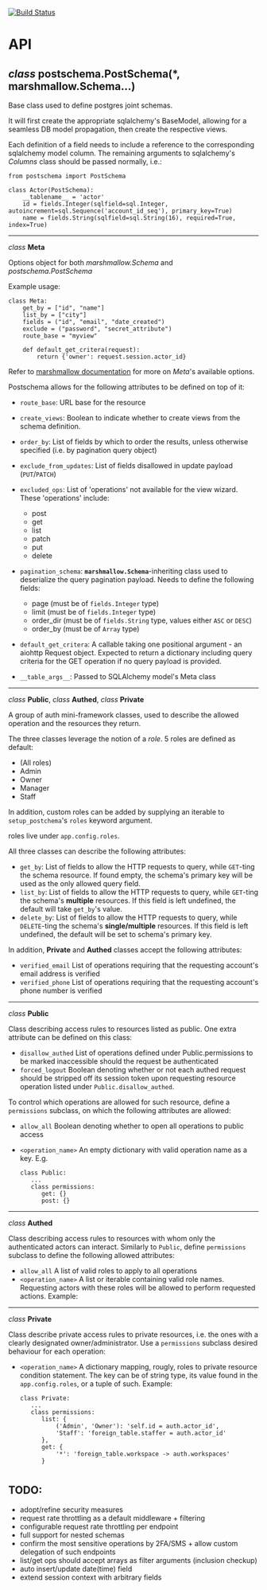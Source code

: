 [![Build Status](https://travis-ci.org/kriskavalieri/postschema.svg?branch=master)](https://travis-ci.org/kriskavalieri/postschema)

# API
_class_ postschema.**PostSchema**(*, marshmallow.Schema...)
--
Base class used to define postgres joint schemas. 

It will first create the appropriate sqlalchemy's BaseModel, allowing for a seamless DB model propagation, then create the respective views.

Each definition of a field needs to include a reference to the corresponding sqlalchemy model column. The remaining arguments to sqlalchemy's _Columns_ class should be passed normally, i.e.:

    
    from postschema import PostSchema

    class Actor(PostSchema):
        __tablename__ = 'actor'
        id = fields.Integer(sqlfield=sql.Integer, autoincrement=sql.Sequence('account_id_seq'), primary_key=True)
        name = fields.String(sqlfield=sql.String(16), required=True, index=True)

    

---
_class_ __Meta__

Options object for both _marshmallow.Schema_ and _postschema.PostSchema_

Example usage:

    class Meta:
        get_by = ["id", "name"]
        list_by = ["city"]
        fields = ("id", "email", "date_created")
        exclude = ("password", "secret_attribute")
        route_base = "myview"

        def default_get_critera(request):
            return {'owner': request.session.actor_id}

Refer to [marshmallow documentation](https://marshmallow.readthedocs.io/en/3.0/api_reference.html#marshmallow.Schema.Meta) for more on _Meta_'s available options.

Postschema allows for the following attributes to be defined on top of it:
- `route_base`: URL base for the resource
- `create_views`: Boolean to indicate whether to create views from the schema definition.
- `order_by`: List of fields by which to order the results, unless otherwise specified (i.e. by pagination query object)
- `exclude_from_updates`: List of fields disallowed in update payload (`PUT`/`PATCH`)
- `excluded_ops`: List of 'operations' not available for the view wizard. These 'operations' include:
    - post
    - get
    - list
    - patch
    - put
    - delete
- `pagination_schema`: **`marshmallow.Schema`**-inheriting class used to deserialize the query pagination payload. Needs to define the following fields:
    * page (must be of `fields.Integer` type)
    * limit (must be of `fields.Integer` type)
    * order_dir (must be of `fields.String` type, values either `ASC` or `DESC`)
    * order_by (must be of `Array` type)
- `default_get_critera`: A callable taking one positional argument - an aiohttp Request object. Expected to return a dictionary including query criteria
for the GET operation if no query payload is provided.

- `__table_args__`: Passed to SQLAlchemy model's Meta class

---
_class_ __Public__, _class_ __Authed__, _class_ __Private__

A group of auth mini-framework classes, used to describe the allowed operation and the resources they return. 

The three classes leverage the notion of a _role_. 5 roles are defined as default:
- (All roles)
- Admin
- Owner
- Manager
- Staff

In addition, custom roles can be added by supplying an iterable to `setup_postchema`'s `roles` keyword argument. 

roles live under `app.config.roles`.


All three classes can describe the following attributes:
- `get_by`: List of fields to allow the HTTP requests to query, while `GET`-ting the schema resource. If found empty, the schema's primary key will be used as the only allowed query field.
- `list_by`: List of fields to allow the HTTP requests to query, while `GET`-ting the schema's **multiple** resources. If this field is left undefined, the default will take `get_by`'s value.
- `delete_by`: List of fields to allow the HTTP requests to query, while `DELETE`-ting the schema's **single/multiple** resources. If this field is left undefined, the default will be set to schema's primary key.

In addition, __Private__ and __Authed__ classes accept the following attributes:
- `verified_email` List of operations requiring that the requesting account's email address is verified
- `verified_phone` List of operations requiring that the requesting account's phone number is verified

---
_class_ __Public__

Class describing access rules to resources listed as public. One extra attribute can be defined on this class:
- `disallow_authed` List of operations defined under Public.permissions to be marked inaccessible should the request be authenticated
- `forced_logout` Boolean denoting whether or not each authed request should be stripped off its session token upon requesting resource operation
listed under `Public.disallow_authed`.

To control which operations are allowed for such resource, define a `permissions` subclass, on which the following attributes are allowed:
- `allow_all` Boolean denoting whether to open all operations to public access
- `<operation_name>` An empty dictionary with valid operation name as a key. E.g.

      class Public:
         ...
         class permissions:
            get: {}
            post: {}
---
_class_ __Authed__

Class describing access rules to resources with whom only the authenticated actors can interact. Similarly to `Public`, define `permissions` subclass to define the following allowed attributes:
- `allow_all` A list of valid roles to apply to all operations
- `<operation_name>` A list or iterable containing valid role names. Requesting actors with these roles will be allowed to perform requested actions. Example:

---
_class_ __Private__

Class describe private access rules to private resources, i.e. the ones with a clearly designated owner/administrator. Use a `permissions` subclass desired behaviour for each operation:
- `<operation_name>` A dictionary mapping, rougly, roles to private resource condition statement. The key can be of string type, its value found in the `app.config.roles`, or a tuple of such. Example:

      class Private:
         ...
         class permissions:
            list: {
                ('Admin', 'Owner'): 'self.id = auth.actor_id',
                'Staff': 'foreign_table.staffer = auth.actor_id'
            },
            get: {
                '*': 'foreign_table.workspace -> auth.workspaces'
            }


#

## TODO:
- adopt/refine security measures
- request rate throttling as a default middleware + filtering
- configurable request rate throttling per endpoint
- full support for nested schemas
- confirm the most sensitive operations by 2FA/SMS + allow custom delegation of such endpoints
- list/get ops should accept arrays as filter arguments (inclusion checkup)
- auto insert/update date(time) field
- extend session context with arbitrary fields